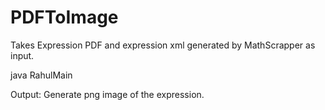 # PDFToImage
Takes Expression PDF and expression xml generated by MathScrapper as input.


java RahulMain <pdf> <xml>

Output:
Generate png image of the expression.
